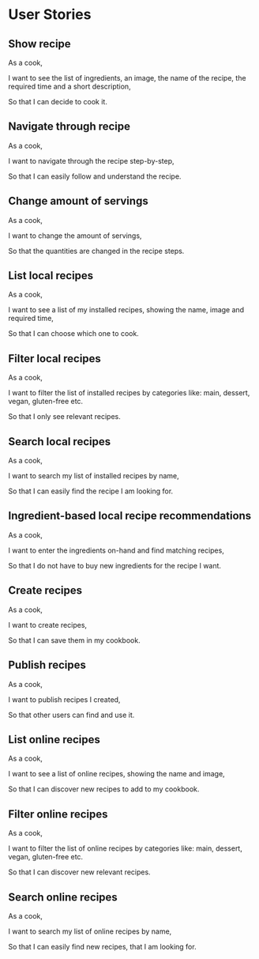 # User Stories

## Show recipe
As a cook, 

I want to see the list of ingredients, an image, the name of the recipe, the required time and a short description,

So that I can decide to cook it.

## Navigate through recipe
As a cook, 

I want to navigate through the recipe step-by-step,

So that I can easily follow and understand the recipe.

## Change amount of servings
As a cook,

I want to change the amount of servings,

So that the quantities are changed in the recipe steps.

## List local recipes
As a cook,

I want to see a list of my installed recipes, showing the name, image and required time,

So that I can choose which one to cook.

## Filter local recipes
As a cook,

I want to filter the list of installed recipes by categories like: main, dessert, vegan, gluten-free etc.

So that I only see relevant recipes.

## Search local recipes
As a cook,

I want to search my list of installed recipes by name,

So that I can easily find the recipe I am looking for.

## Ingredient-based local recipe recommendations
As a cook,

I want to enter the ingredients on-hand and find matching recipes,

So that I do not have to buy new ingredients for the recipe I want.

## Create recipes
As a cook,

I want to create recipes,

So that I can save them in my cookbook.

## Publish recipes
As a cook,

I want to publish recipes I created,

So that other users can find and use it.

## List online recipes
As a cook,

I want to see a list of online recipes, showing the name and image,

So that I can discover new recipes to add to my cookbook.

## Filter online recipes
As a cook,

I want to filter the list of online recipes by categories like: main, dessert, vegan, gluten-free etc.

So that I can discover new relevant recipes.

## Search online recipes
As a cook,

I want to search my list of online recipes by name,

So that I can easily find new recipes, that I am looking for.
